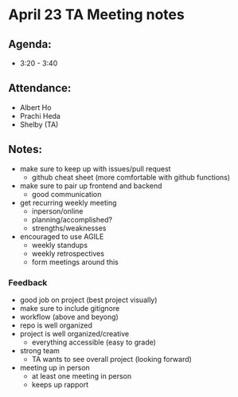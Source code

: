 # April 23 TA Meeting notes

## Agenda:
- 3:20 - 3:40

## Attendance:
- Albert Ho
- Prachi Heda
- Shelby (TA)

## Notes:
- make sure to keep up with issues/pull request
  - github cheat sheet (more comfortable with github functions)
- make sure to pair up frontend and backend
  - good communication
- get recurring weekly meeting 
  - inperson/online
  - planning/accomplished?
  - strengths/weaknesses
- encouraged to use AGILE
  - weekly standups
  - weekly retrospectives
  - form meetings around this

### Feedback
- good job on project (best project visually) 
- make sure to include gitignore
- workflow (above and beyong)
- repo is well organized
- project is well organized/creative
  - everything accessible (easy to grade)
- strong team
  - TA wants to see overall project (looking forward)
- meeting up in person
  - at least one meeting in person
  - keeps up rapport
